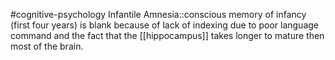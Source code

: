 #cognitive-psychology 
Infantile Amnesia::conscious memory of infancy (first four years) is blank because of lack of indexing due to poor language command and the fact that the [[hippocampus]] takes longer to mature then most of the brain.
<!--SR:!2024-04-11,2,210-->